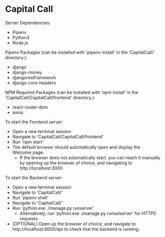 # Capital Call

Server Dependencies:
  - Pipenv
  - Python3
  - Node.js

Pipenv Packages (can be installed with 'pipenv install' in the 'CapitalCall/' directory.):
  - django
  - django-money
  - djangorestframework
  - django-cors-headers

NPM Required Packages (can be installed with 'npm install' in the 'CapitalCall/CapitalCall/frontend' directory.):
  - react-router-dom
  - axios


To start the Frontend server:
  - Open a new terminal session
  - Navigate to 'CapitalCall/CapitalCall/frontend'
  - Run 'npm start'
  - The default browser should automatically open and display the Welcome page.
    - If the browser does not automatically start, you can reach it manually by opening up the browser of choice, and navigating to http://localhost:3000

To start the Backend server:
  - Open a new terminal session
  - Navigate to 'CapitalCall/'
  - Run 'pipenv shell'
  - Navigate to 'CapitalCall/'
  - Run 'python.exe ./manage.py runserver'
    - Alternatively, run 'python.exe ./manage.py runsslserver' for HTTPS requests.
  - [OPTIONAL] Open up the browser of choice, and navigate to http://localhost:8000/api to check that the backend is running.
